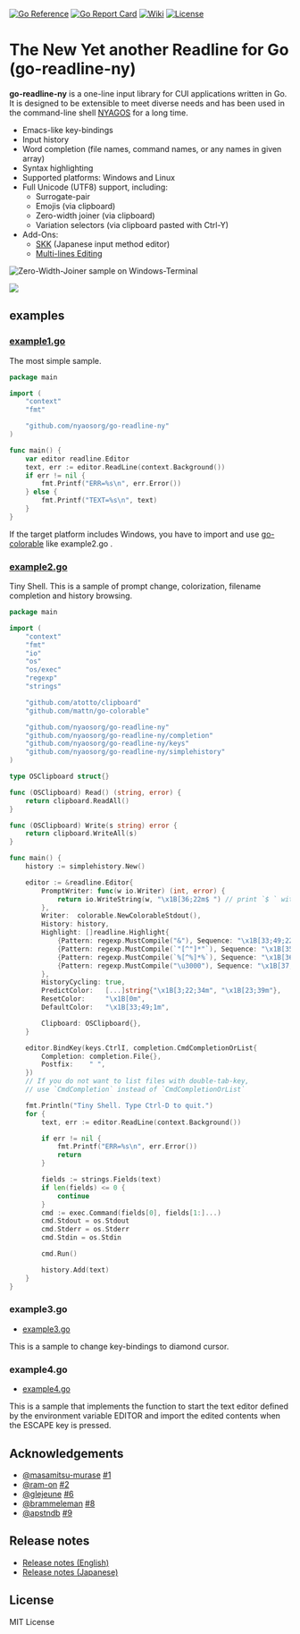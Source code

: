[![Go Reference](https://pkg.go.dev/badge/github.com/nyaosorg/go-readline-ny.svg)](https://pkg.go.dev/github.com/nyaosorg/go-readline-ny)
[![Go Report Card](https://goreportcard.com/badge/github.com/nyaosorg/go-readline-ny)](https://goreportcard.com/report/github.com/nyaosorg/go-readline-ny)
[![Wiki](https://img.shields.io/badge/Wiki-orange)](https://github.com/nyaosorg/go-readline-ny/wiki)
[![License](https://img.shields.io/badge/License-MIT-red)](https://github.com/nyaosorg/go-readline-ny/blob/master/LICENSE)

The New Yet another Readline for Go (go-readline-ny)
====================================================

**go-readline-ny** is a one-line input library for CUI applications written in Go. It is designed to be extensible to meet diverse needs and has been used in the command-line shell [NYAGOS] for a long time.

[NYAGOS]: https://github.com/nyaosorg/nyagos

- Emacs-like key-bindings
- Input history
- Word completion (file names, command names, or any names in given array)
- Syntax highlighting
- Supported platforms: Windows and Linux
- Full Unicode (UTF8) support, including:
    - Surrogate-pair
    - Emojis (via clipboard)
    - Zero-width joiner (via clipboard)
    - Variation selectors (via clipboard pasted with Ctrl-Y)
- Add-Ons:
    - [SKK] (Japanese input method editor)
    - [Multi-lines Editing][go-multiline-ny]

[SKK]: https://github.com/nyaosorg/go-readline-skk
[go-multiline-ny]: https://github.com/hymkor/go-multiline-ny

![Zero-Width-Joiner sample on Windows-Terminal](./emoji.png)

![](./colorcmdline.png)

examples
--------

### [example1.go](./examples/example1.go)

The most simple sample.

```examples/example1.go
package main

import (
    "context"
    "fmt"

    "github.com/nyaosorg/go-readline-ny"
)

func main() {
    var editor readline.Editor
    text, err := editor.ReadLine(context.Background())
    if err != nil {
        fmt.Printf("ERR=%s\n", err.Error())
    } else {
        fmt.Printf("TEXT=%s\n", text)
    }
}
```

If the target platform includes Windows, you have to import and use [go-colorable](https://github.com/mattn/go-colorable) like example2.go .

### [example2.go](./examples/example2.go)

Tiny Shell. This is a sample of prompt change, colorization, filename completion and history browsing.

```examples/example2.go
package main

import (
    "context"
    "fmt"
    "io"
    "os"
    "os/exec"
    "regexp"
    "strings"

    "github.com/atotto/clipboard"
    "github.com/mattn/go-colorable"

    "github.com/nyaosorg/go-readline-ny"
    "github.com/nyaosorg/go-readline-ny/completion"
    "github.com/nyaosorg/go-readline-ny/keys"
    "github.com/nyaosorg/go-readline-ny/simplehistory"
)

type OSClipboard struct{}

func (OSClipboard) Read() (string, error) {
    return clipboard.ReadAll()
}

func (OSClipboard) Write(s string) error {
    return clipboard.WriteAll(s)
}

func main() {
    history := simplehistory.New()

    editor := &readline.Editor{
        PromptWriter: func(w io.Writer) (int, error) {
            return io.WriteString(w, "\x1B[36;22m$ ") // print `$ ` with cyan
        },
        Writer:  colorable.NewColorableStdout(),
        History: history,
        Highlight: []readline.Highlight{
            {Pattern: regexp.MustCompile("&"), Sequence: "\x1B[33;49;22m"},
            {Pattern: regexp.MustCompile(`"[^"]*"`), Sequence: "\x1B[35;49;22m"},
            {Pattern: regexp.MustCompile(`%[^%]*%`), Sequence: "\x1B[36;49;1m"},
            {Pattern: regexp.MustCompile("\u3000"), Sequence: "\x1B[37;41;22m"},
        },
        HistoryCycling: true,
        PredictColor:   [...]string{"\x1B[3;22;34m", "\x1B[23;39m"},
        ResetColor:     "\x1B[0m",
        DefaultColor:   "\x1B[33;49;1m",

        Clipboard: OSClipboard{},
    }

    editor.BindKey(keys.CtrlI, completion.CmdCompletionOrList{
        Completion: completion.File{},
        Postfix:    " ",
    })
    // If you do not want to list files with double-tab-key,
    // use `CmdCompletion` instead of `CmdCompletionOrList`

    fmt.Println("Tiny Shell. Type Ctrl-D to quit.")
    for {
        text, err := editor.ReadLine(context.Background())

        if err != nil {
            fmt.Printf("ERR=%s\n", err.Error())
            return
        }

        fields := strings.Fields(text)
        if len(fields) <= 0 {
            continue
        }
        cmd := exec.Command(fields[0], fields[1:]...)
        cmd.Stdout = os.Stdout
        cmd.Stderr = os.Stderr
        cmd.Stdin = os.Stdin

        cmd.Run()

        history.Add(text)
    }
}
```

### example3.go

- [example3.go](./examples/example3.go)

This is a sample to change key-bindings to diamond cursor.

### example4.go

- [example4.go](./examples/example4.go)

This is a sample that implements the function to start the text editor defined by the environment variable EDITOR and import the edited contents when the ESCAPE key is pressed.

Acknowledgements
----------------

- [@masamitsu-murase](https://github.com/masamitsu-murase) [#1]
- [@ram-on](https://github.com/ram-on) [#2]
- [@glejeune](https://github.com/glejeune) [#6]
- [@brammeleman](https://github.com/brammeleman) [#8]
- [@apstndb](https://github.com/apstndb) [#9]


[#1]: https://github.com/nyaosorg/go-readline-ny/pull/1
[#2]: https://github.com/nyaosorg/go-readline-ny/issues/2
[#6]: https://github.com/nyaosorg/go-readline-ny/pull/6
[#8]: https://github.com/nyaosorg/go-readline-ny/issues/8
[#9]: https://github.com/nyaosorg/go-readline-ny/issues/9

Release notes
-------------

- [Release notes (English)](release_note_en.md)
- [Release notes (Japanese)](release_note_ja.md)

License
-------

MIT License
